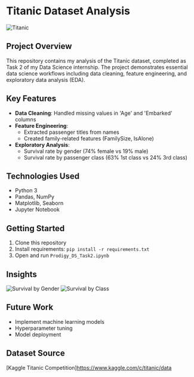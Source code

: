 # Titanic Dataset Analysis

![Titanic](https://upload.wikimedia.org/wikipedia/commons/thumb/f/fd/RMS_Titanic_3.jpg/600px-RMS_Titanic_3.jpg)

## Project Overview
This repository contains my analysis of the Titanic dataset, completed as Task 2 of my Data Science internship. The project demonstrates essential data science workflows including data cleaning, feature engineering, and exploratory data analysis (EDA).

## Key Features
- **Data Cleaning**: Handled missing values in 'Age' and 'Embarked' columns
- **Feature Engineering**:
  - Extracted passenger titles from names
  - Created family-related features (FamilySize, IsAlone)
- **Exploratory Analysis**:
  - Survival rate by gender (74% female vs 19% male)
  - Survival rate by passenger class (63% 1st class vs 24% 3rd class)

## Technologies Used
- Python 3
- Pandas, NumPy
- Matplotlib, Seaborn
- Jupyter Notebook

## Getting Started
1. Clone this repository
2. Install requirements: `pip install -r requirements.txt`
3. Open and run `Prodigy_DS_Task2.ipynb`

## Insights
![Survival by Gender](images/survival_by_gender.png)
![Survival by Class](images/survival_by_class.png)

## Future Work
- Implement machine learning models
- Hyperparameter tuning
- Model deployment

## Dataset Source
[Kaggle Titanic Competition]https://www.kaggle.com/c/titanic/data
